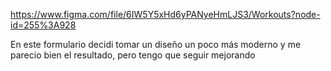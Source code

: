 https://www.figma.com/file/6IW5Y5xHd6yPANyeHmLJS3/Workouts?node-id=255%3A928

En este formulario decidi tomar un diseño un poco más moderno y me parecio bien el resultado, pero tengo que seguir mejorando